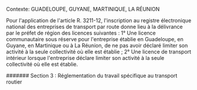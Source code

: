Contexte: GUADELOUPE, GUYANE, MARTINIQUE, LA RÉUNION

Pour l'application de l'article R. 3211-12, l'inscription au registre électronique national des entreprises de transport par route donne lieu à la délivrance par le préfet de région des licences suivantes : 1° Une licence communautaire sous réserve pour l'entreprise établie en Guadeloupe, en Guyane, en Martinique ou à La Réunion, de ne pas avoir déclaré limiter son activité à la seule collectivité où elle est établie ; 2° Une licence de transport intérieur lorsque l'entreprise déclare limiter son activité à la seule collectivité où elle est établie.

####### Section 3 : Réglementation du travail spécifique au transport routier